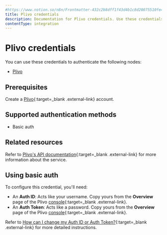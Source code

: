 ```yaml
---
#https://www.notion.so/n8n/Frontmatter-432c2b8dff1f43d4b1c8d20075510fe4
title: Plivo credentials
description: Documentation for Plivo credentials. Use these credentials to authenticate Plivo in n8n, a workflow automation platform.
contentType: integration
---
```


# Plivo credentials

You can use these credentials to authenticate the following nodes:

- [Plivo](/integrations/builtin/app-nodes/n8n-nodes-base.plivo/)

## Prerequisites

Create a [Plivo](https://www.plivo.com/){:target=_blank .external-link} account.

## Supported authentication methods

- Basic auth

## Related resources

Refer to [Plivo's API documentation](https://www.plivo.com/docs/voice/api/overview/){:target=_blank .external-link} for more information about the service.

## Using basic auth

To configure this credential, you'll need:

- An **Auth ID**: Acts like your username. Copy yours from the **Overview** page of the Plivo [console](https://console.plivo.com/dashboard/){:target=_blank .external-link}.
- An **Auth Token**: Acts like a password. Copy yours from the **Overview** page of the Plivo [console](https://console.plivo.com/dashboard/){:target=_blank .external-link}.

Refer to [How can I change my Auth ID or Auth Token?](https://support.plivo.com/hc/en-us/articles/360041731231-How-can-I-change-my-Auth-ID-or-Auth-Token){:target=_blank .external-link} for more detailed instructions.

